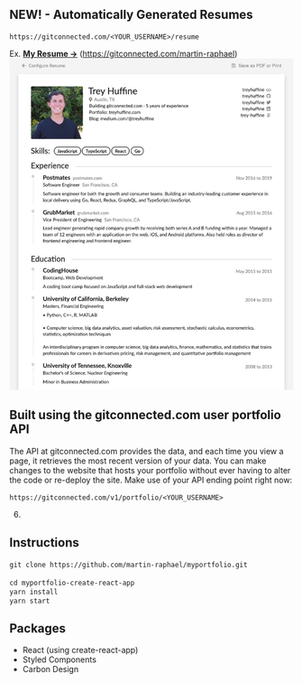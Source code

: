 ## NEW! - Automatically Generated Resumes
```
https://gitconnected.com/<YOUR_USERNAME>/resume
```
Ex. **[My Resume →](https://gitconnected.com/treyhuffine/resume)** (https://gitconnected.com/martin-raphael)
![](resume.png)

## Built using the gitconnected.com user portfolio API
The API at gitconnected.com provides the data, and each time you view a page, it retrieves the most recent version of your data. You can make changes to the website that hosts your portfolio without ever having to alter the code or re-deploy the site. Make use of your API ending point right now:

```
https://gitconnected.com/v1/portfolio/<YOUR_USERNAME>
```

6)

## Instructions
```
git clone https://github.com/martin-raphael/myportfolio.git

cd myportfolio-create-react-app
yarn install
yarn start
```

## Packages
- React (using create-react-app)
- Styled Components
- Carbon Design

